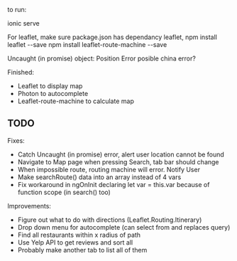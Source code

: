 to run:

ionic serve

For leaflet, make sure package.json has dependancy leaflet,
npm install leaflet --save
npm install leaflet-route-machine --save

Uncaught (in promise) object: Position Error
posible china error? 

Finished:
- Leaflet to display map
- Photon to autocomplete 
- Leaflet-route-machine to calculate map


TODO
---------------------------------------------
Fixes:
- Catch Uncaught (in promise) error, alert user location cannot be found
- Navigate to Map page when pressing Search, tab bar should change
- When impossible route, routing machine will error. Notify User
- Make searchRoute() data into an array instead of 4 vars
- Fix workaround in ngOnInit declaring let var = this.var because of
  function scope (in search() too)

Improvements:
- Figure out what to do with directions (Leaflet.Routing.Itinerary)
- Drop down menu for autocomplete (can select from and replaces query)
- Find all restaurants within x radius of path
- Use Yelp API to get reviews and sort all
- Probably make another tab to list all of them
